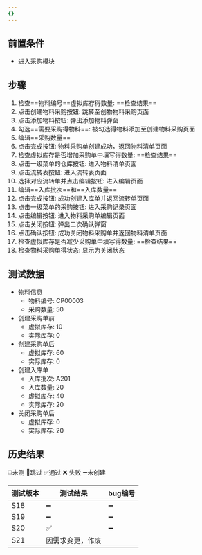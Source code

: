 ```yaml
---
{}
---
```


## 前置条件

- 进入采购模块

## 步骤

1. 检查==物料编号==虚拟库存得数量: ==检查结果== 
2. 点击创建物料采购按钮: 跳转至创物物料采购页面
3. 点击添加物料按钮: 弹出添加物料弹窗
4. 勾选==需要采购得物料==: 被勾选得物料添加至创建物料采购页面
5. 编辑==采购数量==
6. 点击完成按钮: 物料采购单创建成功，返回物料清单页面
7. 检查虚拟库存是否增加采购单中填写得数量: ==检查结果== 
8. 点击一级菜单的仓库按钮: 进入物料清单页面
9. 点击流转表按钮: 进入流转表页面
10. 选择对应流转单并点击编辑按钮: 进入编辑页面
11. 编辑==入库批次==和==入库数量== 
12. 点击完成按钮: 成功创建入库单并返回流转单页面
13. 点击一级菜单的采购按钮: 进入采购记录页面
14. 点击编辑按钮: 进入物料采购单编辑页面
15. 点击关闭按钮: 弹出二次确认弹窗
16. 点击确认按钮: 成功关闭物料采购单并返回物料清单页面
17. 检查虚拟库存是否减少采购单中填写得数量: ==检查结果== 
18. 检查物料采购单得状态: 显示为关闭状态

## 测试数据

- 物料信息
	- 物料编号: CP00003
	- 采购数量: 50
- 创建采购单前
	- 虚拟库存: 10
	- 实际库存: 0
- 创建采购单后
	- 虚拟库存: 60
	- 实际库存: 0
- 创建入库单
	- 入库批次: A201
	- 入库数量: 20
	- 虚拟库存: 40
	- 实际库存: 20
- 关闭采购单后
	- 虚拟库存: 0
	- 实际库存: 20

## 历史结果
 ◻️未测    🚫跳过     ✅通过    ❌ 失败    ➖未创建
 
| 测试版本 | 测试结果 | bug编号 |
| ---- | ---- | ---- |
| S18 | ➖ | ➖ |
| S19 | ➖ | ➖ |
| S20 | ✅ | ➖ |
| S21 | 因需求变更，作废 |  |
